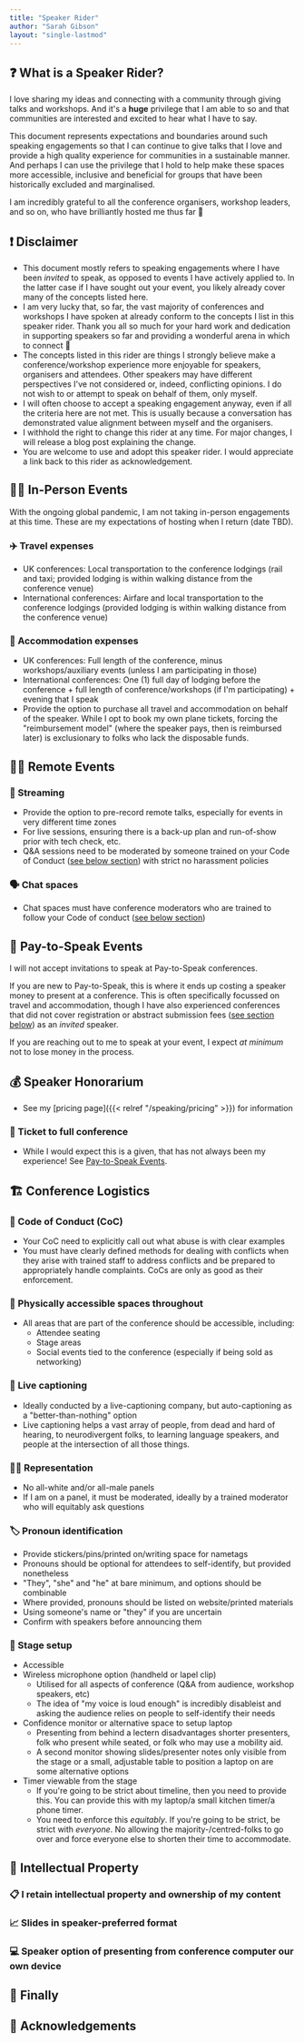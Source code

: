 ```yaml
---
title: "Speaker Rider"
author: "Sarah Gibson"
layout: "single-lastmod"
---
```


## :question: What is a Speaker Rider?

I love sharing my ideas and connecting with a community through giving talks and workshops.
And it's a **huge** privilege that I am able to so and that communities are interested and excited to hear what I have to say.

This document represents expectations and boundaries around such speaking engagements so that I can continue to give talks that I love and provide a high quality experience for communities in a sustainable manner.
And perhaps I can use the privilege that I hold to help make these spaces more accessible, inclusive and beneficial for groups that have been historically excluded and marginalised.

I am incredibly grateful to all the conference organisers, workshop leaders, and so on, who have brilliantly hosted me thus far :pray:
## :exclamation: Disclaimer

- This document mostly refers to speaking engagements where I have been _invited_ to speak, as opposed to events I have actively applied to.
  In the latter case if I have sought out your event, you likely already cover many of the concepts listed here.
- I am very lucky that, so far, the vast majority of conferences and workshops I have spoken at already conform to the concepts I list in this speaker rider.
  Thank you all so much for your hard work and dedication in supporting speakers so far and providing a wonderful arena in which to connect :sparkling_heart:
- The concepts listed in this rider are things I strongly believe make a conference/workshop experience more enjoyable for speakers, organisers and attendees.
  Other speakers may have different perspectives I've not considered or, indeed, conflicting opinions.
  I do not wish to or attempt to speak on behalf of them, only myself.
- I will often choose to accept a speaking engagement anyway, even if all the criteria here are not met.
  This is usually because a conversation has demonstrated value alignment between myself and the organisers.
- I withhold the right to change this rider at any time.
  For major changes, I will release a blog post explaining the change.
- You are welcome to use and adopt this speaker rider.
  I would appreciate a link back to this rider as acknowledgement.

## :raising_hand_woman: In-Person Events

With the ongoing global pandemic, I am not taking in-person engagements at this time.
These are my expectations of hosting when I return (date TBD).

### :airplane: Travel expenses

- UK conferences: Local transportation to the conference lodgings (rail and taxi; provided lodging is within walking distance from the conference venue)
- International conferences: Airfare and local transportation to the conference lodgings (provided lodging is within walking distance from the conference venue)

### :office: Accommodation expenses

- UK conferences: Full length of the conference, minus workshops/auxiliary events (unless I am participating in those)
- International conferences: One (1) full day of lodging before the conference + full length of conference/workshops (if I'm participating) + evening that I speak
- Provide the option to purchase all travel and accommodation on behalf of the speaker.
  While I opt to book my own plane tickets, forcing the "reimbursement model" (where the speaker pays, then is reimbursed later) is exclusionary to folks who lack the disposable funds.

## :woman_technologist: Remote Events

### :movie_camera: Streaming

- Provide the option to pre-record remote talks, especially for events in very different time zones
- For live sessions, ensuring there is a back-up plan and run-of-show prior with tech check, etc.
- Q&A sessions need to be moderated by someone trained on your Code of Conduct ([see below section](#pencil-code-of-conduct)) with strict no harassment policies

### :speaking_head: Chat spaces

- Chat spaces must have conference moderators who are trained to follow your Code of conduct ([see below section](#pencil-code-of-conduct))

## :money_with_wings: Pay-to-Speak Events

I will not accept invitations to speak at Pay-to-Speak conferences.

If you are new to Pay-to-Speak, this is where it ends up costing a speaker money to present at a conference.
This is often specifically focussed on travel and accommodation, though I have also experienced conferences that did not cover registration or abstract submission fees ([see section below](#moneybag-speaker-honorarium)) as an _invited_ speaker.

If you are reaching out to me to speak at your event, I expect _at minimum_ not to lose money in the process.

## :moneybag: Speaker Honorarium

- See my [pricing page]({{< relref "/speaking/pricing" >}}) for information

### :ticket: Ticket to full conference

- While I would expect this is a given, that has not always been my experience!
  See [Pay-to-Speak Events](#money_with_wings-pay-to-speak-events).

## :building_construction: Conference Logistics

### :pencil: Code of Conduct (CoC)

- Your CoC need to explicitly call out what abuse is with clear examples
- You must have clearly defined methods for dealing with conflicts when they arise with trained staff to address conflicts and be prepared to appropriately handle complaints.
  CoCs are only as good as their enforcement.

### :small_red_triangle: Physically accessible spaces throughout

- All areas that are part of the conference should be accessible, including:
  - Attendee seating
  - Stage areas
  - Social events tied to the conference (especially if being sold as networking)

### :speech_balloon: Live captioning

- Ideally conducted by a live-captioning company, but auto-captioning as a "better-than-nothing" option
- Live captioning helps a vast array of people, from dead and hard of hearing, to neurodivergent folks, to learning language speakers, and people at the intersection of all those things.

### 🧑🏾 Representation

- No all-white and/or all-male panels
- If I am on a panel, it must be moderated, ideally by a trained moderator who will equitably ask questions

### :label: Pronoun identification

- Provide stickers/pins/printed on/writing space for nametags
- Pronouns should be optional for attendees to self-identify, but provided nonetheless
- "They", "she" and "he" at bare minimum, and options should be combinable
- Where provided, pronouns should be listed on website/printed materials
- Using someone's name or "they" if you are uncertain
- Confirm with speakers before announcing them

### :microphone: Stage setup

- Accessible
- Wireless microphone option (handheld or lapel clip)
  - Utilised for all aspects of conference (Q&A from audience, workshop speakers, etc)
  - The idea of "my voice is loud enough" is incredibly disableist and asking the audience relies on people to self-identify their needs
- Confidence monitor or alternative space to setup laptop
  - Presenting from behind a lectern disadvantages shorter presenters, folk who present while seated, or folk who may use a mobility aid.
  - A second monitor showing slides/presenter notes only visible from the stage or a small, adjustable table to position a laptop on are some alternative options
- Timer viewable from the stage
  - If you're going to be strict about timeline, then you need to provide this.
    You can provide this with my laptop/a small kitchen timer/a phone timer.
  - You need to enforce this _equitably_.
    If you're going to be strict, be strict with _everyone_.
    No allowing the majority-/centred-folks to go over and force everyone else to shorten their time to accommodate.

## :monocle_face: Intellectual Property

### :clipboard: I retain intellectual property and ownership of my content

### :chart_with_upwards_trend: Slides in speaker-preferred format

### :computer: Speaker option of presenting from conference computer our own device

## :checkered_flag: Finally

## :pray: Acknowledgements
